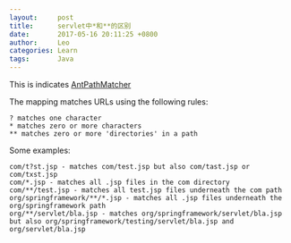 ```yaml
---
layout:     post
title:      servlet中*和**的区别
date:       2017-05-16 20:11:25 +0800
author:     Leo
categories: Learn
tags:       Java
---
```

This is indicates [AntPathMatcher](http://docs.spring.io/spring/docs/2.0.x/javadoc-api/org/springframework/util/AntPathMatcher.html)

The mapping matches URLs using the following rules:

    ? matches one character
    * matches zero or more characters
    ** matches zero or more 'directories' in a path

Some examples:

    com/t?st.jsp - matches com/test.jsp but also com/tast.jsp or com/txst.jsp
    com/*.jsp - matches all .jsp files in the com directory
    com/**/test.jsp - matches all test.jsp files underneath the com path
    org/springframework/**/*.jsp - matches all .jsp files underneath the org/springframework path
    org/**/servlet/bla.jsp - matches org/springframework/servlet/bla.jsp but also org/springframework/testing/servlet/bla.jsp and org/servlet/bla.jsp


